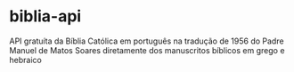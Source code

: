 # biblia-api
API gratuíta da Bíblia Católica em português na tradução de 1956 do Padre Manuel de Matos Soares diretamente dos manuscritos bíblicos em grego e hebraico 
